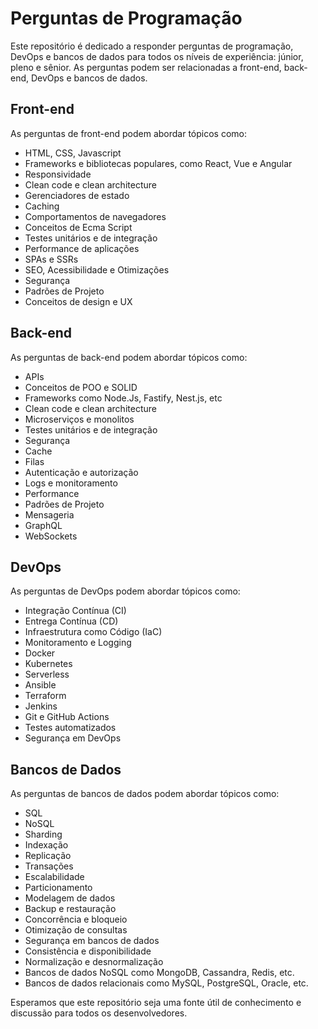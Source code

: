 # Perguntas de Programação

Este repositório é dedicado a responder perguntas de programação, DevOps e bancos de dados para todos os níveis de experiência: júnior, pleno e sênior. As perguntas podem ser relacionadas a front-end, back-end, DevOps e bancos de dados.

## Front-end

As perguntas de front-end podem abordar tópicos como:

- HTML, CSS, Javascript
- Frameworks e bibliotecas populares, como React, Vue e Angular
- Responsividade
- Clean code e clean architecture
- Gerenciadores de estado
- Caching
- Comportamentos de navegadores
- Conceitos de Ecma Script
- Testes unitários e de integração
- Performance de aplicações
- SPAs e SSRs
- SEO, Acessibilidade e Otimizações
- Segurança
- Padrões de Projeto
- Conceitos de design e UX

## Back-end

As perguntas de back-end podem abordar tópicos como:

- APIs
- Conceitos de POO e SOLID
- Frameworks como Node.Js, Fastify, Nest.js, etc
- Clean code e clean architecture
- Microserviços e monolitos
- Testes unitários e de integração
- Segurança
- Cache
- Filas
- Autenticação e autorização
- Logs e monitoramento
- Performance
- Padrões de Projeto
- Mensageria
- GraphQL
- WebSockets

## DevOps

As perguntas de DevOps podem abordar tópicos como:

- Integração Contínua (CI)
- Entrega Contínua (CD)
- Infraestrutura como Código (IaC)
- Monitoramento e Logging
- Docker
- Kubernetes
- Serverless
- Ansible
- Terraform
- Jenkins
- Git e GitHub Actions
- Testes automatizados
- Segurança em DevOps

## Bancos de Dados

As perguntas de bancos de dados podem abordar tópicos como:

- SQL
- NoSQL
- Sharding
- Indexação
- Replicação
- Transações
- Escalabilidade
- Particionamento
- Modelagem de dados
- Backup e restauração
- Concorrência e bloqueio
- Otimização de consultas
- Segurança em bancos de dados
- Consistência e disponibilidade
- Normalização e desnormalização
- Bancos de dados NoSQL como MongoDB, Cassandra, Redis, etc.
- Bancos de dados relacionais como MySQL, PostgreSQL, Oracle, etc.


Esperamos que este repositório seja uma fonte útil de conhecimento e discussão para todos os desenvolvedores.